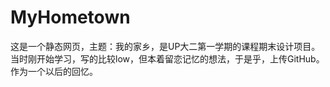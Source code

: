 # MyHometown
这是一个静态网页，主题：我的家乡，是UP大二第一学期的课程期末设计项目。当时刚开始学习，写的比较low，但本着留恋记忆的想法，于是乎，上传GitHub。作为一个以后的回忆。
